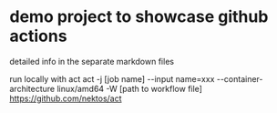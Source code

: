 # demo project to showcase github actions
detailed info in the separate markdown files

run locally with act
act -j [job name] --input name=xxx --container-architecture linux/amd64 -W [path to workflow file]
https://github.com/nektos/act
